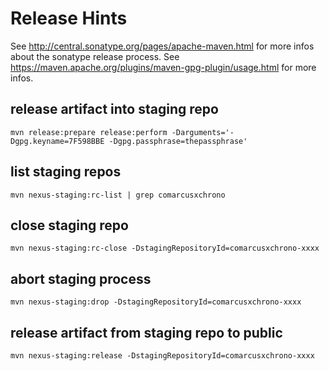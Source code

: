 # Release Hints

See http://central.sonatype.org/pages/apache-maven.html for more infos about the sonatype release process.
See https://maven.apache.org/plugins/maven-gpg-plugin/usage.html for more infos.

## release artifact into staging repo
```
mvn release:prepare release:perform -Darguments='-Dgpg.keyname=7F598BBE -Dgpg.passphrase=thepassphrase'
```

## list staging repos
```
mvn nexus-staging:rc-list | grep comarcusxchrono
```

## close staging repo
```
mvn nexus-staging:rc-close -DstagingRepositoryId=comarcusxchrono-xxxx
```

## abort staging process
```
mvn nexus-staging:drop -DstagingRepositoryId=comarcusxchrono-xxxx
```

## release artifact from staging repo to public
```
mvn nexus-staging:release -DstagingRepositoryId=comarcusxchrono-xxxx
```
